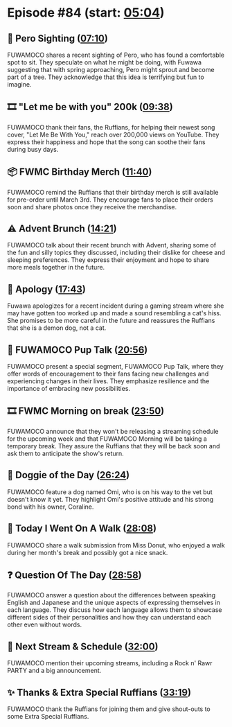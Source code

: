 # Episode #84 (start: [05:04](https://youtu.be/6-XcGLUSYFE?t=05m04s))

## 👀 Pero Sighting ([07:10](https://youtu.be/6-XcGLUSYFE?t=07m10s))

FUWAMOCO shares a recent sighting of Pero, who has found a comfortable spot to sit. They speculate on what he might be doing, with Fuwawa suggesting that with spring approaching, Pero might sprout and become part of a tree. They acknowledge that this idea is terrifying but fun to imagine.

## 🎞️ "Let me be with you" 200k ([09:38](https://youtu.be/6-XcGLUSYFE?t=09m38s))

FUWAMOCO thank their fans, the Ruffians, for helping their newest song cover, "Let Me Be With You," reach over 200,000 views on YouTube. They express their happiness and hope that the song can soothe their fans during busy days.

## 📦 FWMC Birthday Merch ([11:40](https://youtu.be/6-XcGLUSYFE?t=11m40s))

FUWAMOCO remind the Ruffians that their birthday merch is still available for pre-order until March 3rd. They encourage fans to place their orders soon and share photos once they receive the merchandise.

## ⚠️ Advent Brunch ([14:21](https://youtu.be/6-XcGLUSYFE?t=14m21s))

FUWAMOCO talk about their recent brunch with Advent, sharing some of the fun and silly topics they discussed, including their dislike for cheese and sleeping preferences. They express their enjoyment and hope to share more meals together in the future.

## 🙇 Apology ([17:43](https://youtu.be/6-XcGLUSYFE?t=17m43s))

Fuwawa apologizes for a recent incident during a gaming stream where she may have gotten too worked up and made a sound resembling a cat's hiss. She promises to be more careful in the future and reassures the Ruffians that she is a demon dog, not a cat.

## 📣 FUWAMOCO Pup Talk ([20:56](https://youtu.be/6-XcGLUSYFE?t=20m56s))

FUWAMOCO present a special segment, FUWAMOCO Pup Talk, where they offer words of encouragement to their fans facing new challenges and experiencing changes in their lives. They emphasize resilience and the importance of embracing new possibilities.

## 🎞️ FWMC Morning on break ([23:50](https://youtu.be/6-XcGLUSYFE?t=23m50s))

FUWAMOCO announce that they won't be releasing a streaming schedule for the upcoming week and that FUWAMOCO Morning will be taking a temporary break. They assure the Ruffians that they will be back soon and ask them to anticipate the show's return.

## 🐶 Doggie of the Day ([26:24](https://youtu.be/6-XcGLUSYFE?t=26m24s))

FUWAMOCO feature a dog named Omi, who is on his way to the vet but doesn't know it yet. They highlight Omi's positive attitude and his strong bond with his owner, Coraline.

## 🚶 Today I Went On A Walk ([28:08](https://youtu.be/6-XcGLUSYFE?t=28m08s))

FUWAMOCO share a walk submission from Miss Donut, who enjoyed a walk during her month's break and possibly got a nice snack.

## ❓ Question Of The Day ([28:58](https://youtu.be/6-XcGLUSYFE?t=28m58s))

FUWAMOCO answer a question about the differences between speaking English and Japanese and the unique aspects of expressing themselves in each language. They discuss how each language allows them to showcase different sides of their personalities and how they can understand each other even without words.

## 📅 Next Stream & Schedule ([32:00](https://youtu.be/6-XcGLUSYFE?t=32m00s))

FUWAMOCO mention their upcoming streams, including a Rock n' Rawr PARTY and a big announcement.

## ✨ Thanks & Extra Special Ruffians ([33:19](https://youtu.be/6-XcGLUSYFE?t=33m19s))

FUWAMOCO thank the Ruffians for joining them and give shout-outs to some Extra Special Ruffians.
